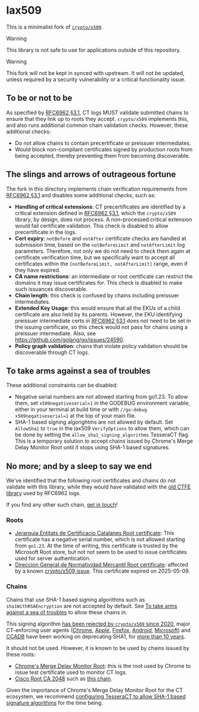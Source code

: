 # lax509

This is a minimalist fork of [`crypto/x509`](https://pkg.go.dev/crypto/x509).

> [!WARNING]
> This library is not safe to use for applications outside of this repository.

> [!WARNING]
> This fork will not be kept in synced with upstream. It will not be updated,
> unless required by a security vulnerability or a critical functionality issue.

## To be or not to be

As specified by [RFC6962 §3.1](https://www.rfc-editor.org/rfc/rfc6962#section-3.1),
CT logs MUST validate submitted chains to ensure that they link up to roots
they accept. `crypto/x509` implements this, and also runs additional common
chain validation checks. However, these additional checks:

- Do not allow chains to contain precertificate or preissuer intermediates.
- Would block non-compliant certificates signed by production roots from being
accepted, thereby preventing them from becoming discoverable.

## The slings and arrows of outrageous fortune

The fork in this directory implements chain verification requirements from
[RFC6962 §3.1](https://www.rfc-editor.org/rfc/rfc6962#section-3.1) and disables
some additional checks, such as:

- **Handling of critical extensions**: CT precertificates are identified by a
critical extension defined in [RFC6962 §3.1](https://www.rfc-editor.org/rfc/rfc6962#section-3.1),
 which the `crypto/x509` library, by design, does not process. A non-processed
 critical extension would fail certificate validation. This check is disabled to
 allow precertificate in the logs.
- **Cert expiry**: `notBefore` and `notAfter` certificate checks are handled at
submission time, based on the `notBeforeLimit` and `notAfterLimit` log
parameters. Therefore, not only we do not need to check them again at
certificate verification time, but we specifically want to accept all
certificates within the `[notBeforeLimit, notAfterLimit]` range, even if they
have expired.
- **CA name restrictions**: an intermediate or root certificate can restrict the
domains it may issue certificates for. This check is disabled to make such
issuances discoverable.
- **Chain length**: this check is confused by chains including preissuer intermediates.
- **Extended Key Usage**: this would ensure that all the EKUs of a child
certificate are also held by its parents. However, the EKU identifying preissuer
intermediate certs in [RFC6962 §3.1](https://www.rfc-editor.org/rfc/rfc6962#section-3.1)
does not need to be set in the issuing certificate, so this check would not pass
for chains using a preissuer intermediate. Also, see <https://github.com/golang/go/issues/24590>.
- **Policy graph validation**: chains that violate policy validation should be
discoverable through CT logs.

## To take arms against a sea of troubles

These additional constraints can be disabled:

- Negative serial numbers are not allowed starting from go1.23. To allow
   them, set `x509negativeserial=1` in the GODEBUG environment variable, either
   in your terminal at build time or with `//go:debug x509negativeserial=1` at
   the top of your main file.
- SHA-1 based signing algorightms are not allowed by default. Set `AllowSha1` to
   `true` in the lax509 `VerifyOptions` to allow them, which can be done by
   setting the `allow_sha1_signing_algorithms` TesseraCT flag.
   This is a temporary solution to accept chains issued by Chrome's Merge Delay
   Monitor Root until it stops using SHA-1 based signatures.

## No more; and by a sleep to say we end

We've identified that the following root certificates and chains do not validate
with this library, while they would have validated with the [old CTFE library](https://github.com/google/certificate-transparency-go/tree/master/x509)
used by RFC6962 logs.

If you find any other such chain, [get in touch](/README.md#wave-contact)!

### Roots

- [Jerarquia Entitats de Certificacio Catalanes Root certificate](https://crt.sh/?sha256=88497F01602F3154246AE28C4D5AEF10F1D87EBB76626F4AE0B7F95BA7968799):
This certificate has a negative serial number, which is not allowed starting
from `go1.23`. At the time of writing, this certificate is trusted by the
Microsoft Root store, but not not seem to be used to issue certificates used for
server authentication.
- [Direccion General de Normatividad Mercantil Root certificate](https://crt.sh/?sha256=B41D516A5351D42DEEA191FA6EDF2A67DEE2F36DC969012C76669E616B900DDF):
affected by a known [crypto/x509 issue](https://github.com/golang/go/issues/69463).
This certificate expired on 2025-05-09.

### Chains

Chains that use SHA-1 based signing algorithms such as `sha1WithRSAEncryption`
are not accepted by default. See [To take arms against a sea of troubles](#to-take-arms-against-a-sea-of-troubles)
to allow these chains in.

This signing algorithm [has been rejected by `crypto/x509` since 2020](https://github.com/golang/go/issues/41682),
major CT-enforcing user agents ([Chrome](https://www.chromium.org/Home/chromium-security/education/tls/sha-1/),
[Apple](https://support.apple.com/en-us/103769), [Firefox](https://blog.mozilla.org/security/2017/02/23/the-end-of-sha-1-on-the-public-web/),
[Android](https://developer.android.com/privacy-and-security/security-ssl),
[Microsoft](https://techcommunity.microsoft.com/blog/windows-itpro-blog/microsoft-to-use-sha-2-exclusively-starting-may-9-2021/2261924))
and [CCADB](https://cabforum.org/2014/10/16/ballot-118-sha-1-sunset-passed/)
have been working on deprecating SHA1, for [more than 10 years](https://security.googleblog.com/2014/09/gradually-sunsetting-sha-1.html).

It should not be used. However, it is known to be used by chains issued by these
roots:

- [Chrome's Merge Delay Monitor Root](https://crt.sh/?sha256=86D8219C7E2B6009E37EB14356268489B81379E076E8F372E3DDE8C162A34134):
this is the root used by Chrome to issue test certificate used to monitor CT
logs.
- [Cisco Root CA 2048](https://crt.sh?sha256=8327BC8C9D69947B3DE3C27511537267F59C21B9FA7B613FAFBCCD53B7024000)
such as [this chain](https://crt.sh/?id=284265742).

Given the importance of Chrome's Merge Delay Monitor Root for the CT ecosystem,
we recommend [configuring TesseraCT to allow SHA-1 based signature algorithms](#to-take-arms-against-a-sea-of-troubles)
for the time being.
